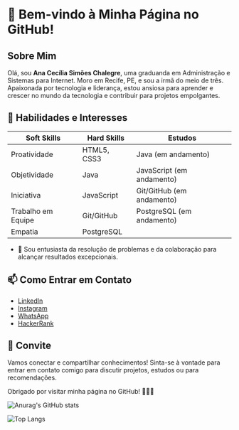 # :wave: Bem-vindo à Minha Página no GitHub!

## Sobre Mim
Olá, sou **Ana Cecília Simões Chalegre**, uma graduanda em Administração e Sistemas para Internet. Moro em Recife, PE, e sou a irmã do meio de três. Apaixonada por tecnologia e liderança, estou ansiosa para aprender e crescer no mundo da tecnologia e contribuir para projetos empolgantes.

## :rocket: Habilidades e Interesses
| Soft Skills                  | Hard Skills                               | Estudos                   |
|-----------------------------|------------------------------------------|-------------------------|
| Proatividade                 | HTML5, CSS3                               | Java (em andamento)   |
| Objetividade                | Java                                      | JavaScript (em andamento)               |
| Iniciativa                     | JavaScript                               | Git/GitHub (em andamento)   |
| Trabalho em Equipe   | Git/GitHub                               | PostgreSQL (em andamento)                |
| Empatia                     | PostgreSQL                               |                         |
- :jigsaw: Sou entusiasta da resolução de problemas e da colaboração para alcançar resultados excepcionais.

## :mailbox: Como Entrar em Contato
- [LinkedIn](https://www.linkedin.com/in/ana-cecilia-simoes-chalegre/)
- [Instagram](https://www.instagram.com/acsimoeschalegre/)
- [WhatsApp]( https://wa.me/558199298748)
- [HackerRank](https://www.hackerrank.com/ana_00000850296)

## :mega: Convite
Vamos conectar e compartilhar conhecimentos! Sinta-se à vontade para entrar em contato comigo para discutir projetos, estudos ou para recomendações.

Obrigado por visitar minha página no GitHub! :woman_technologist::star2:


![Anurag's GitHub stats](https://github-readme-stats.vercel.app/api?username=ceciliasimoes&show_icons=true&theme=synthwave)

![Top Langs](https://github-readme-stats.vercel.app/api/top-langs/?username=ceciliasimoes&theme=synthwave)

